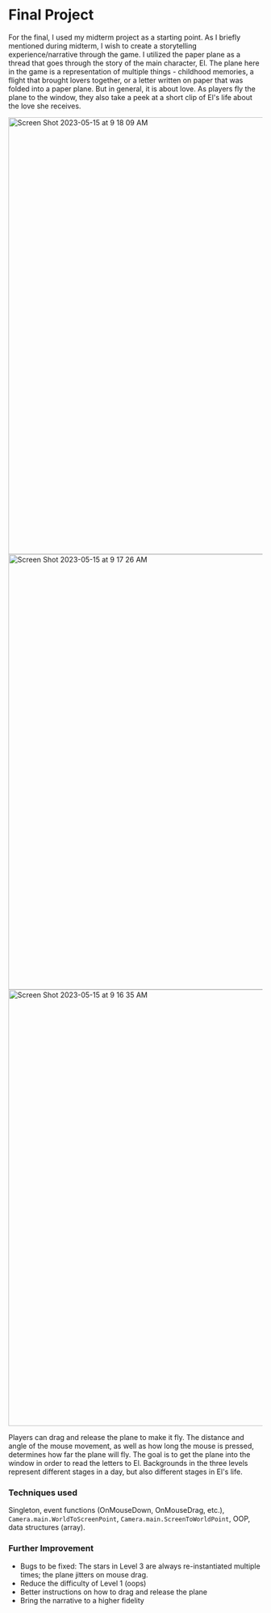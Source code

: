 # Final Project

For the final, I used my midterm project as a starting point. As I briefly mentioned during midterm, I wish to create a storytelling experience/narrative through the game.
I utilized the paper plane as a thread that goes through the story of the main character, El. The plane here in the game is a representation of multiple things - childhood memories, a flight that brought lovers together, or a letter written on paper that was folded into a paper plane. But in general, it is about love. As players fly the plane to the window, they also take a peek at a short clip of El's life about the love she receives.

<img width="865" alt="Screen Shot 2023-05-15 at 9 18 09 AM" src="https://github.com/LilYuuu/py561-S23-CodeLab1-Final/assets/44248733/9088fe48-cdf3-4e25-88b6-24489ca6cd00">

<img width="862" alt="Screen Shot 2023-05-15 at 9 17 26 AM" src="https://github.com/LilYuuu/py561-S23-CodeLab1-Final/assets/44248733/4fbc84b1-9812-4c53-8e26-1c4283d58267">

<img width="864" alt="Screen Shot 2023-05-15 at 9 16 35 AM" src="https://github.com/LilYuuu/py561-S23-CodeLab1-Final/assets/44248733/942b4583-4fde-4461-a337-3f42268c5b1f">


Players can drag and release the plane to make it fly. The distance and angle of the mouse movement, as well as how long the mouse is pressed, determines how far the plane will fly. The goal is to get the plane into the window in order to read the letters to El. Backgrounds in the three levels represent different stages in a day, but also different stages in El's life.

### Techniques used
Singleton, event functions (OnMouseDown, OnMouseDrag, etc.), `Camera.main.WorldToScreenPoint`, `Camera.main.ScreenToWorldPoint`, OOP, data structures (array).

### Further Improvement
* Bugs to be fixed: The stars in Level 3 are always re-instantiated multiple times; the plane jitters on mouse drag.
* Reduce the difficulty of Level 1 (oops)
* Better instructions on how to drag and release the plane
* Bring the narrative to a higher fidelity
